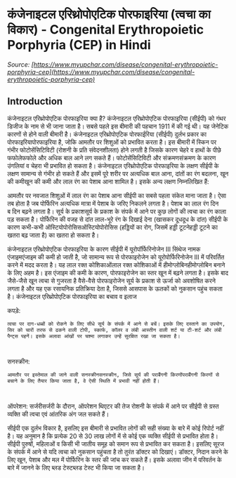 # कंजेनाइटल एरिथ्रोपोएटिक पोरफाइरिया (त्वचा का विकार) - Congenital Erythropoietic Porphyria (CEP) in Hindi
_Source: [https://www.myupchar.com/disease/congenital-erythropoietic-porphyria-cep](https://www.myupchar.com/disease/congenital-erythropoietic-porphyria-cep)_

## Introduction
कंजेनाइटल एरिथ्रोपोएटिक पोरफाइरिया क्या है?
कंजेनाइटल एरिथ्रोपोएटिक पोरफाइरिया (सीईपी) को गंथर डिजीज के नाम से भी जाना जाता है। सबसे पहले इस बीमारी की पहचान 1911 में की गई थी। यह जेनेटिक कारणों से होने वाली बीमारी है। कंजेनाइटल एरिथ्रोपोएटिक पोरफाईरिया (सीईपी) दुर्लभ प्रकार का पोरफाइरियापोरफाइरिया है, जोकि आमतौर पर शिशुओं को प्रभावित करता है। इस बीमारी में स्किन पर गंभीर फोटोसेंसिटिविटी (रोशनी के प्रति संवेदनशीलता) होने लगती है जिसके कारण चेहरे व हाथों के पीछे फफोलेफफोले और अधिक बाल आने लग सकते हैं। फोटोसेंसिटिविटी और संक्रमणसंक्रमण के कारण उंगलियां व चेहरा भी प्रभावित हो सकता है।
कंजेनाइटल एरिथ्रोपोएटिक पोरफाइरिया के लक्षण
सीईपी के लक्षण सामान्य से गंभीर हो सकते हैं और इसमें पूरे शरीर पर अत्यधिक बाल आना, दांतों का रंग बदलना, खून की कमीखून की कमी और लाल रंग का पेशाब आना शामिल है। इसके अन्य लक्षण निम्नलिखित हैं:

आमतौर पर नवजात शिशुओं में लाल रंग का पेशाब आना सीईपी का सबसे पहला संकेत माना जाता है। ऐसा तब होता है जब पोर्फिरिन अत्यधिक मात्रा में पेशाब के जरिए निकलने लगता है। पेशाब का लाल रंग दिन ब दिन बढ़ने लगता है।
सूर्य के प्रकाशसूर्य के प्रकाश के संपर्क में आने पर कुछ लोगों की त्वचा का रंग काला पड़ सकता है।
पोर्फिरिन की वजह से दांत लाल-भूरे रंग के दिखाई देना (खासकर दूधदूध के दांत)
सीईपी के कारण कभी-कभी ऑस्टियोपोरोसिसऑस्टियोपोरोसिस (हड्डियों का रोग, जिसमें हड्डी टूटनेहड्डी टूटने का खतरा बढ़ जाता है) का खतरा हो सकता है। 

कंजेनाइटल एरिथ्रोपोएटिक पोरफाइरिया के कारण
सीईपी में यूरोपॉर्फिरिनोजेन III सिंथेज नामक एंजाइमएंजाइम की कमी हो जाती है, जो सामान्य रूप से पोरफाइरोजेन को यूरोपोर्फिरिनोजेन III में परिवर्तित करने में मदद करता है। यह लाल रक्त कोशिकाओंलाल रक्त कोशिकाओं में हीमोग्लोबिनहीमोग्लोबिन बनाने के लिए अहम है। इस एंजाइम की कमी के कारण, पोरफाइरोजेन का स्तर खून में बढ़ने लगता है। इसके बाद जैसे-जैसे खून त्वचा से गुजरता है वैसे-वैसे पोरफाइरोजेन सूर्य के प्रकाश से ऊर्जा को अवशोषित करने लगता है और यह एक रसायनिक प्रतिक्रिया देता है, जिससे आसपास के ऊतकों को नुकसान पहुंच सकता है।
कंजेनाइटल एरिथ्रोपोएटिक पोरफाइरिया का बचाव व इलाज

कपड़े: 
	त्वचा पर दाग-धब्बों को रोकने के लिए सीधे सूर्य के संपर्क में आने से बचें। इसके लिए दस्ताने का उपयोग, सिर को चारों तरफ से ढकने वाली टोपी, स्कार्फ, कॉलर व लंबी आस्तीन वाली शर्ट या टी-शर्ट और लंबी पैन्ट्स पहनें। इसके अलावा आंखों पर चश्मा लगाकर उन्हें सुरक्षित रखा जा सकता है।
	 
सनस्क्रीन: 
	आमतौर पर इस्तेमाल की जाने वाली सनस्क्रीनसनस्क्रीन, जिसे सूर्य की पराबैंगनी किरणोंपराबैंगनी किरणों से बचाने के लिए तैयार किया जाता है, वे ऐसी स्थिति में प्रभावी नहीं होती हैं।
	 
ऑपरेशन:
सर्जरीसर्जरी के दौरान, ऑपरेशन थिएटर की तेज रोशनी के संपर्क में आने पर सीईपी से ग्रस्त व्यक्ति की त्वचा एवं आंतरिक अंग जल सकते हैं।

सीईपी एक दुर्लभ विकार है, इसलिए इस बीमारी से प्रभावित लोगों की सही संख्या के बारे में कोई रिपोर्ट नहीं है। यह अनुमान है कि प्रत्येक 20 से 30 लाख लोगों में से कोई एक व्यक्ति सीईपी से प्रभावित होता है। सीईपी पुरुषों, महिलाओं व किसी भी जातीय समूह को समान रूप से प्रभावित कर सकता है। इसलिए सूरज के संपर्क में आने से यदि त्वचा को नुकसान पहुंचता है तो तुरंत डॉक्टर को दिखाएं। डॉक्टर, निदान करने के लिए खून, पेशाब और मल में पोर्फिरिन के स्तर की जांच कर सकते हैं। इसके अलावा जीन में परिवर्तन के बारे में जानने के लिए ब्लड टेस्टब्लड टेस्ट भी किया जा सकता है।

